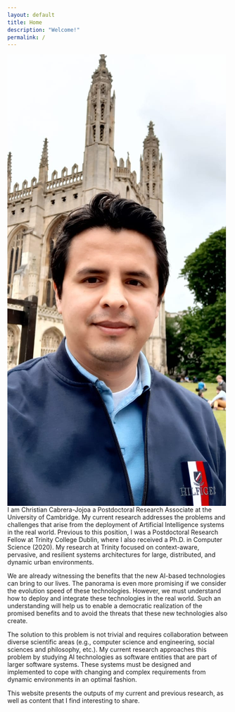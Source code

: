 ```yaml
---
layout: default
title: Home
description: "Welcome!"
permalink: /
---
```


<p>
  <img src="/assets/images/christian-cabrera.jpeg" style="float: left; margin-right: 10px;">
  I am Christian Cabrera-Jojoa a Postdoctoral Research Associate at the University of Cambridge. 
  My current research addresses the problems and challenges that arise from the deployment of 
  Artificial Intelligence systems in the real world. Previous to this position, I was a Postdoctoral 
  Research Fellow at Trinity College Dublin, where I also received a Ph.D. in Computer Science (2020). 
  My research at Trinity focused on context-aware, pervasive, and resilient systems architectures for 
  large, distributed, and dynamic urban environments.
</p>
<p>
   We are already witnessing the benefits that the new AI-based technologies can bring to our lives. 
   The panorama is even more promising if we consider the evolution speed of these technologies. 
   However, we must understand how to deploy and integrate these technologies in the real world. Such an 
   understanding will help us to enable a democratic realization of the promised benefits and to avoid the 
   threats that these new technologies also create. 
</p>
<p>
   The solution to this problem is not trivial and requires collaboration between diverse scientific areas 
   (e.g., computer science and engineering, social sciences and philosophy, etc.). My current research approaches 
   this problem by studying AI technologies as software entities that are part of larger software systems. 
   These systems must be designed and implemented to cope with changing and complex requirements from dynamic 
   environments in an optimal fashion.
</p>
<p>
   This website presents the outputs of my current and previous research, as well as content that I find 
   interesting to share.
</p>

